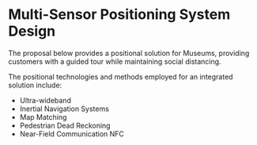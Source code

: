# Multi-Sensor Positioning System Design

The proposal below provides a positional solution for Museums, providing customers with a guided tour while maintaining social distancing.

The positional technologies and methods employed for an integrated solution include:
+	Ultra-wideband 
+	Inertial Navigation Systems 
+	Map Matching 
+ Pedestrian Dead Reckoning
+	Near-Field Communication NFC

<object data="Multi-Sensor Positioning System Design.pdf" width="1000" height="1000" type='application/pdf'></object>
